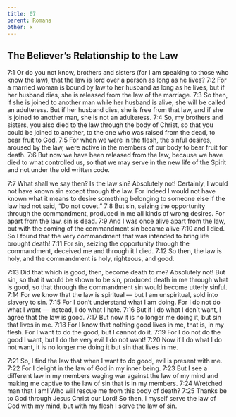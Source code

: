 ```yaml
---
title: 07
parent: Romans
other: x
---
```


## The Believer’s Relationship to the Law

<a name="7:1">7:1</a> Or do you not know, brothers and sisters (for I am speaking to those who know the law), that the law is lord over a person as long as he lives? <a name="7:2">7:2</a> For a married woman is bound by law to her husband as long as he lives, but if her husband dies, she is released from the law of the marriage. <a name="7:3">7:3</a> So then, if she is joined to another man while her husband is alive, she will be called an adulteress. But if her husband dies, she is free from that law, and if she is joined to another man, she is not an adulteress. <a name="7:4">7:4</a> So, my brothers and sisters, you also died to the law through the body of Christ, so that you could be joined to another, to the one who was raised from the dead, to bear fruit to God. <a name="7:5">7:5</a> For when we were in the flesh, the sinful desires, aroused by the law, were active in the members of our body to bear fruit for death. <a name="7:6">7:6</a> But now we have been released from the law, because we have died to what controlled us, so that we may serve in the new life of the Spirit and not under the old written code.

<a name="7:7">7:7</a> What shall we say then? Is the law sin? Absolutely not! Certainly, I would not have known sin except through the law. For indeed I would not have known what it means to desire something belonging to someone else if the law had not said, “Do not covet.” <a name="7:8">7:8</a> But sin, seizing the opportunity through the commandment, produced in me all kinds of wrong desires. For apart from the law, sin is dead. <a name="7:9">7:9</a> And I was once alive apart from the law, but with the coming of the commandment sin became alive <a name="7:10">7:10</a> and I died. So I found that the very commandment that was intended to bring life brought death! <a name="7:11">7:11</a> For sin, seizing the opportunity through the commandment, deceived me and through it I died. <a name="7:12">7:12</a> So then, the law is holy, and the commandment is holy, righteous, and good.

<a name="7:13">7:13</a> Did that which is good, then, become death to me? Absolutely not! But sin, so that it would be shown to be sin, produced death in me through what is good, so that through the commandment sin would become utterly sinful. <a name="7:14">7:14</a> For we know that the law is spiritual — but I am unspiritual, sold into slavery to sin. <a name="7:15">7:15</a> For I don’t understand what I am doing. For I do not do what I want — instead, I do what I hate. <a name="7:16">7:16</a> But if I do what I don’t want, I agree that the law is good. <a name="7:17">7:17</a> But now it is no longer me doing it, but sin that lives in me. <a name="7:18">7:18</a> For I know that nothing good lives in me, that is, in my flesh. For I want to do the good, but I cannot do it. <a name="7:19">7:19</a> For I do not do the good I want, but I do the very evil I do not want! <a name="7:20">7:20</a> Now if I do what I do not want, it is no longer me doing it but sin that lives in me.

<a name="7:21">7:21</a> So, I find the law that when I want to do good, evil is present with me. <a name="7:22">7:22</a> For I delight in the law of God in my inner being. <a name="7:23">7:23</a> But I see a different law in my members waging war against the law of my mind and making me captive to the law of sin that is in my members. <a name="7:24">7:24</a> Wretched man that I am! Who will rescue me from this body of death? <a name="7:25">7:25</a> Thanks be to God through Jesus Christ our Lord! So then, I myself serve the law of God with my mind, but with my flesh I serve the law of sin.
